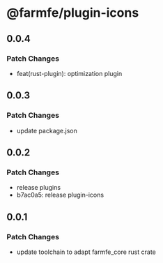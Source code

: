 # @farmfe/plugin-icons

## 0.0.4

### Patch Changes

- feat(rust-plugin): optimization plugin

## 0.0.3

### Patch Changes

- update package.json

## 0.0.2

### Patch Changes

- release plugins
- b7ac0a5: release plugin-icons

## 0.0.1

### Patch Changes

- update toolchain to adapt farmfe_core rust crate
